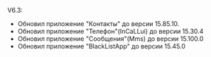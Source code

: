 V6.3:
- Обновил приложение "Контакты" до версии 15.85.10.
- Обновил приложение "Телефон"(InCaLLui) до версии 15.30.4
- Обновил приложение "Сообщения"(Mms) до версии 15.100.0
- Обновил приложение "BlackListApp" до версии 15.45.0
